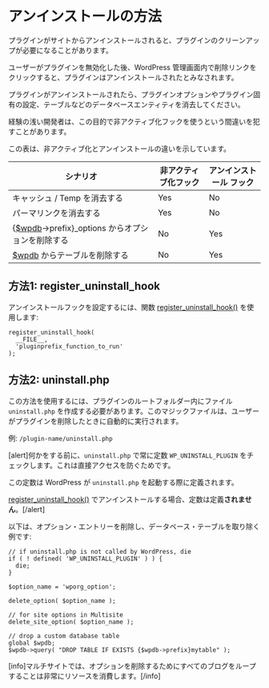 <!-- 
# Uninstall Methods
 -->
# アンインストールの方法

<!-- 
Your plugin may need to do some clean-up when it is uninstalled from a site.
 -->
プラグインがサイトからアンインストールされると、プラグインのクリーンアップが必要になることがあります。

<!-- 
A plugin is considered uninstalled if a user has deactivated the plugin, and then clicks the delete link within the WordPress Admin.
 -->
ユーザーがプラグインを無効化した後、WordPress 管理画面内で削除リンクをクリックすると、プラグインはアンインストールされたとみなされます。

<!-- 
When your plugin is uninstalled, you'll want to clear out any plugin options and/or settings specific to the plugin, and/or other database entities such as tables.
 -->
プラグインがアンインストールされたら、プラグインオプションやプラグイン固有の設定、テーブルなどのデータベースエンティティを消去してください。

<!-- 
Less experienced developers sometimes make the mistake of using the deactivation hook for this purpose.
 -->
経験の浅い開発者は、この目的で非アクティブ化フックを使うという間違いを犯すことがあります。

<!-- 
This table illustrates the differences between deactivation and uninstall.
 -->
この表は、非アクティブ化とアンインストールの違いを示しています。

<!-- 
| Scenario | Deactivation Hook | Uninstall Hook |
| --- | --- | --- |
| Flush Cache/Temp | Yes | No |
| Flush Permalinks | Yes | No |
| Remove Options from {[$wpdb](https://developer.wordpress.org/reference/classes/wpdb/)→prefix}_options | No | Yes |
| Remove Tables from [$wpdb](https://developer.wordpress.org/reference/classes/wpdb/) | No | Yes |
 -->
| シナリオ | 非アクティブ化フック | アンインストール フック |
| --- | --- | --- |
| キャッシュ / Temp を消去する | Yes | No |
| パーマリンクを消去する | Yes | No |
| {[$wpdb](https://developer.wordpress.org/reference/classes/wpdb/)→prefix}_options からオプションを削除する | No | Yes |
| [$wpdb](https://developer.wordpress.org/reference/classes/wpdb/) からテーブルを削除する | No | Yes |

<!-- 
## Method 1: register_uninstall_hook
 -->
## 方法1: register_uninstall_hook

<!-- 
To set up an uninstall hook, use the [register\_uninstall\_hook()](https://developer.wordpress.org/reference/functions/register_uninstall_hook/) function:
 -->
アンインストールフックを設定するには、関数 [register\_uninstall\_hook()](https://developer.wordpress.org/reference/functions/register_uninstall_hook/) を使用します:

```
register_uninstall_hook(
  __FILE__,
  'pluginprefix_function_to_run'
);
```

<!-- 
## Method 2: uninstall.php
 -->
## 方法2: uninstall.php

<!-- 
To use this method you need to create an `uninstall.php` file inside the root folder of your plugin. This magic file is run automatically when the users deletes the plugin.
 -->
この方法を使用するには、プラグインのルートフォルダー内にファイル `uninstall.php` を作成する必要があります。このマジックファイルは、ユーザーがプラグインを削除したときに自動的に実行されます。

<!-- 
For example: `/plugin-name/uninstall.php`
 -->
例: `/plugin-name/uninstall.php`

<!-- 
[alert]Always check for the constant `WP_UNINSTALL_PLUGIN` in `uninstall.php` before doing anything. This protects against direct access.
 -->
[alert]何かをする前に、`uninstall.php` で常に定数 `WP_UNINSTALL_PLUGIN` をチェックします。これは直接アクセスを防ぐためです。

<!-- 
The constant will be defined by WordPress during the `uninstall.php` invocation.
 -->
この定数は WordPress が `uninstall.php` を起動する際に定義されます。

<!-- 
The constant is **NOT** defined when uninstall is performed by [register\_uninstall\_hook()](https://developer.wordpress.org/reference/functions/register_uninstall_hook/).[/alert]
 -->
[register\_uninstall\_hook()](https://developer.wordpress.org/reference/functions/register_uninstall_hook/) でアンインストールする場合、定数は定義**されません**。[/alert]

<!-- 
Here is an example deleting option entries and dropping a database table:
 -->
以下は、オプション・エントリーを削除し、データベース・テーブルを取り除く例です:

```
// if uninstall.php is not called by WordPress, die
if ( ! defined( 'WP_UNINSTALL_PLUGIN' ) ) {
  die;
}

$option_name = 'wporg_option';

delete_option( $option_name );

// for site options in Multisite
delete_site_option( $option_name );

// drop a custom database table
global $wpdb;
$wpdb->query( "DROP TABLE IF EXISTS {$wpdb->prefix}mytable" );
```

<!-- 
[info]In Multisite, looping through all blogs to delete options can be very resource intensive.[/info]
 -->
[info]マルチサイトでは、オプションを削除するためにすべてのブログをループすることは非常にリソースを消費します。[/info]
